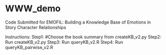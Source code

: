 # WWW_demo
Code Submitted for EMOFIL: Building a Knowledge Base of Emotions in Story Character Relationships

Instructions:
Step1: #Choose the book summary from createKB_v2.py
Step2: Run createKB_v2.py
Step3: Run queryKB_v2.R
Step4: Run queryKB_pairwise_v2.R
